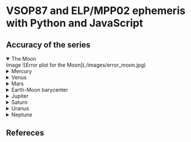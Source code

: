 # VSOP87 and ELP/MPP02 ephemeris with Python and JavaScript

<!-- [^vsop87] [^mpp02] -->

## Accuracy of the series

<details open>
<summary>The Moon</summary>
Image ![Error plot for the Moon](./images/error_moon.jpg)
</details>
<details>
<summary>Mercury</summary>
Image ![Error plot for Mercury](./images/error_mercury.jpg)
</details>
<details>
<summary>Venus</summary>
Image ![Error plot for Venus](./images/error_venus.jpg)
</details>
<details>
<summary>Mars</summary>
Image ![Error plot for Mars](./images/error_mars.jpg)
</details>
<details>
<summary>Earth-Moon barycenter</summary>
Image ![Error plot for EMB](./images/error_earth-moon.jpg)
</details>
<details>
<summary>Jupiter</summary>
Image ![Error plot for Jupiter](./images/error_jupiter.jpg)
</details>
<details>
<summary>Saturn</summary>
Image ![Error plot for Saturn](./images/error_saturn.jpg)
</details>
<details>
<summary>Uranus</summary>
Image ![Error plot for Uranus](./images/error_uranus.jpg)
</details>
<details>
<summary>Neptune</summary>
Image ![Error plot for Neptune](./images/error_neptune.jpg)
</details>

## Refereces

[^vsop87]: Bretagnon, P. and Francou, G., “Planetary Theories in rectangular and spherical variables: VSOP87 solution.”, *Astronomy and Astrophysics*, vol. 202, p. 309, 1988. [Bibcode: 1988A&A...202..309B](https://ui.adsabs.harvard.edu/abs/1988A%26A...202..309B).

[^mpp02]: Chapront, J. and Francou, G., “The lunar theory ELP revisited.  Introduction of new planetary perturbations”, *Astronomy and Astrophysics*, vol. 404, pp. 735–742, 2003. [DOI: 10.1051/0004-6361:20030529](https://doi.org/10.1051/0004-6361:20030529).